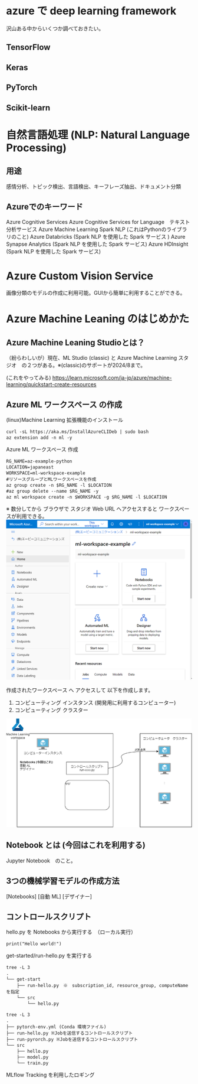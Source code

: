 # azure で deep learning framework

沢山ある中からいくつか調べておきたい。

## TensorFlow
## Keras
## PyTorch
## Scikit-learn

# 自然言語処理 (NLP: Natural Language Processing)
## 用途
感情分析、トピック検出、言語検出、キーフレーズ抽出、ドキュメント分類

## Azureでのキーワード
Azure Cognitive Services
Azure Cognitive Services for Language　テキスト分析サービス
Azure Machine Learning
Spark NLP (これはPythonのライブラリのこと)
Azure Databricks (Spark NLP を使用した Spark サービス )
Azure Synapse Analytics (Spark NLP を使用した Spark サービス)  Azure HDInsight (Spark NLP を使用した Spark サービス) 

# Azure Custom Vision Service
画像分類のモデルの作成に利用可能。GUIから簡単に利用することができる。


# Azure Machine Leaning のはじめかた

## Azure Machine Leaning Studioとは？
（紛らわしいが）現在、ML Studio (classic) と Azure Machine Learning スタジオ　の２つがある。※(classic)のサポートが2024/8まで。

(これをやってみる)
https://learn.microsoft.com/ja-jp/azure/machine-learning/quickstart-create-resources

## Azure ML ワークスペース の作成

(linux)Machine Learning 拡張機能のインストール
```
curl -sL https://aka.ms/InstallAzureCLIDeb | sudo bash 
az extension add -n ml -y
```

Azure ML ワークスペース 作成
```
RG_NAME=az-example-python
LOCATION=japaneast
WORKSPACE=ml-workspace-example
#リソースグループとMLワークスペースを作成
az group create -n $RG_NAME -l $LOCATION
#az group delete --name $RG_NAME -y
az ml workspace create -n $WORKSPACE -g $RG_NAME -l $LOCATION
```

※ 数分してから ブラウザで スタジオ Web URL へアクセスすると ワークスペースが利用できる。
![image](./az-ml-studioweb.PNG)

作成されたワークスペース へ アクセスして 以下を作成します。
1. コンピューティング インスタンス (開発用に利用するコンピューター)
2. コンピューティング クラスター

![image](./az-machine-learning.png)

## Notebook とは (今回はこれを利用する)
Jupyter Notebook　のこと。

## 3つの機械学習モデルの作成方法
[Notebooks]
[自動 ML]
[デザイナー]

## コントロールスクリプト

hello.py を Notebooks から実行する　（ローカル実行）
```
print("Hello world!")
```

get-started/run-hello.py を実行する
```
tree -L 3
.
└── get-start
    ├── run-hello.py　※　subscription_id, resource_group, computeName　を指定
    └── src
        └── hello.py
```



```
tree -L 3 
.
├── pytorch-env.yml (Conda 環境ファイル)
├── run-hello.py ※Jobを送信するコントロールスクリプト
├── run-pyrorch.py ※Jobを送信するコントロールスクリプト
└── src
    ├── hello.py
    ├── model.py
    └── train.py
```


MLflow Tracking を利用したロギング
